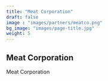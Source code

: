 ```yaml
---
title: "Meat Corporation"
draft: false
image : "images/partners/meatco.png"
bg_image: "images/page-title.jpg"
weight: 5
---
```


## Meat Corporation

Meat Corporation
